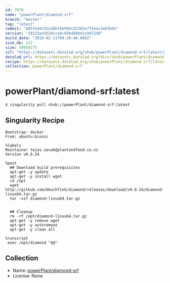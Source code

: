 ```yaml
---
id: 7078
name: "powerPlant/diamond-srf"
branch: "master"
tag: "latest"
commit: "b857eddc55a38b76b994c02365e7f2eac3ebfb91"
version: "29123ad352dccebc03bd04bd1c9d7298"
build_date: "2019-02-11T09:20:46.089Z"
size_mb: 112
size: 50950175
sif: "https://datasets.datalad.org/shub/powerPlant/diamond-srf/latest/2019-02-11-b857eddc-29123ad3/29123ad352dccebc03bd04bd1c9d7298.simg"
datalad_url: https://datasets.datalad.org?dir=/shub/powerPlant/diamond-srf/latest/2019-02-11-b857eddc-29123ad3/
recipe: https://datasets.datalad.org/shub/powerPlant/diamond-srf/latest/2019-02-11-b857eddc-29123ad3/Singularity
collection: powerPlant/diamond-srf
---
```


# powerPlant/diamond-srf:latest

```bash
$ singularity pull shub://powerPlant/diamond-srf:latest
```

## Singularity Recipe

```singularity
Bootstrap: docker
From: ubuntu:bionic

%labels
Maintainer tejas.sevak@plantandfood.co.nz
Version v0.9.24

%post
  ## Download build prerequisites
  apt-get -y update
  apt-get -y install wget
  cd /opt
  wget http://github.com/bbuchfink/diamond/releases/download/v0.9.24/diamond-linux64.tar.gz
  tar -xzf diamond-linux64.tar.gz
  
 
  ## Cleanup
  rm -rf /opt/diamond-linux64.tar.gz
  apt-get -y remove wget
  apt-get -y autoremove
  apt-get -y clean all

%runscript
 exec /opt/diamond "$@"
```

## Collection

 - Name: [powerPlant/diamond-srf](https://github.com/powerPlant/diamond-srf)
 - License: None

